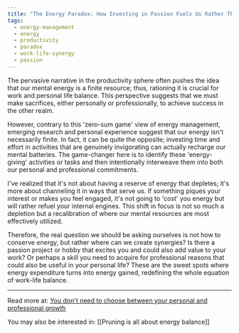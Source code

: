 ```yaml
---
title: "The Energy Paradox: How Investing in Passion Fuels Us Rather Than Drains Us"
tags:
  - energy-management
  - energy
  - productivity
  - paradox
  - work-life-synergy
  - passion
---
```

The pervasive narrative in the productivity sphere often pushes the idea that our mental energy is a finite resource; thus, rationing it is crucial for work and personal life balance. This perspective suggests that we must make sacrifices, either personally or professionally, to achieve success in the other realm.

However, contrary to this 'zero-sum game' view of energy management, emerging research and personal experience suggest that our energy isn't necessarily finite. In fact, it can be quite the opposite; investing time and effort in activities that are genuinely invigorating can actually recharge our mental batteries. The game-changer here is to identify these 'energy-giving' activities or tasks and then intentionally interweave them into both our personal and professional commitments.

I've realized that it's not about having a reserve of energy that depletes; it's more about channeling it in ways that serve us. If something piques your interest or makes you feel engaged, it's not going to 'cost' you energy but will rather refuel your internal engines. This shift in focus is not so much a depletion but a recalibration of where our mental resources are most effectively utilized.

Therefore, the real question we should be asking ourselves is not how to conserve energy, but rather where can we create synergies? Is there a passion project or hobby that excites you and could also add value to your work? Or perhaps a skill you need to acquire for professional reasons that could also be useful in your personal life? These are the sweet spots where energy expenditure turns into energy gained, redefining the whole equation of work-life balance.

----

Read more at: [You don't need to choose between your personal and professional growth](https://nesslabs.com/personal-or-professional-growth)

You may also be interested in: [[Pruning is all about energy balance]]